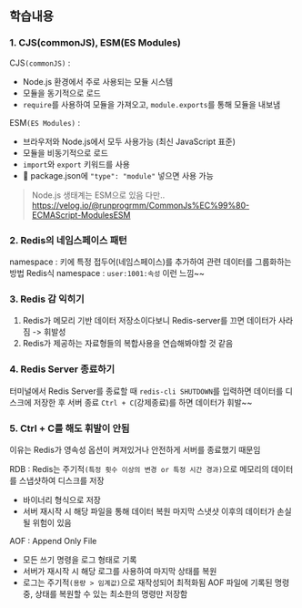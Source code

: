 ## 학습내용

### 1. CJS(commonJS), ESM(ES Modules)
  CJS`(commonJS)` : 
  - Node.js 환경에서 주로 사용되는 모듈 시스템
  - 모듈을 동기적으로 로드
  - `require`를 사용하여 모듈을 가져오고, `module.exports`를 통해 모듈을 내보냄

  ESM`(ES Modules)` :
  - 브라우저와 Node.js에서 모두 사용가능 (최신 JavaScript 표준)
  - 모듈을 비동기적으로 로드
  - `import`와 `export` 키워드를 사용
  - 📌 package.json에 `"type": "module"` 넣으면 사용 가능
  
  > Node.js 생태계는 ESM으로 있음
 다만.. https://velog.io/@runprogrmm/CommonJs%EC%99%80-ECMAScript-ModulesESM

### 2. Redis의 네임스페이스 패턴
  namespace : 키에 특정 접두어(네임스페이스)를 추가하여 관련 데이터를 그룹화하는 방법
  Redis식 namespace : `user:1001:속성` 이런 느낌~~

### 3. Redis 감 익히기
  1. Redis가 메모리 기반 데이터 저장소이다보니 Redis-server를 끄면 데이터가 사라짐 -> 휘발성
  2. Redis가 제공하는 자료형들의 복합사용을 연습해봐야할 것 같음

### 4. Redis Server 종료하기
  터미널에서 Redis Server를 종료할 때 `redis-cli SHUTDOWN`를 입력하면 데이터를 디스크에 저장한 후 서버 종료
  `Ctrl + C`(강제종료)를 하면 데이터가 휘발~~

### 5. Ctrl + C를 해도 휘발이 안됨
  이유는 Redis가 영속성 옵션이 켜져있거나 안전하게 서버를 종료했기 때문임
  
  RDB : Redis는 주기적`(특정 횟수 이상의 변경 or 특정 시간 경과)`으로 메모리의 데이터를 스냅샷하여 디스크를 저장
  - 바이너리 형식으로 저장
  - 서버 재시작 시 해당 파일을 통해 데이터 복원
  마지막 스냇샷 이후의 데이터가 손실될 위험이 있음

  AOF : Append Only File
  - 모든 쓰기 명령을 로그 형태로 기록
  - 서버가 재시작 시 해당 로그를 사용하여 마지막 상태를 복원
  - 로그는 주기적`(용량 > 임계값)`으로 재작성되어 최적화됨
    AOF 파일에 기록된 명령 중, 상태를 복원할 수 있는 최소한의 명령만 저장함

